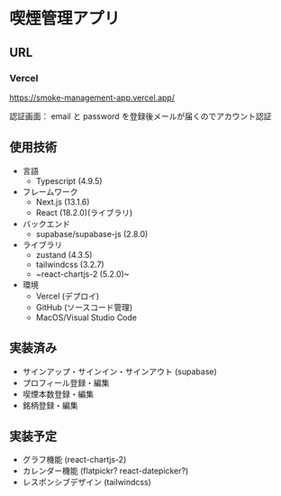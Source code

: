 # 喫煙管理アプリ

## URL

### Vercel

https://smoke-management-app.vercel.app/

認証画面：
email と password を登録後メールが届くのでアカウント認証

## 使用技術

- 言語
  - Typescript (4.9.5)
- フレームワーク
  - Next.js (13.1.6)
  - React (18.2.0)(ライブラリ)
- バックエンド
  - supabase/supabase-js (2.8.0)
- ライブラリ
  - zustand (4.3.5)
  - tailwindcss (3.2.7)
  - ~react-chartjs-2 (5.2.0)~
- 環境
  - Vercel (デプロイ)
  - GitHub (ソースコード管理)
  - MacOS/Visual Studio Code

## 実装済み

- サインアップ・サインイン・サインアウト (supabase)
- プロフィール登録・編集
- 喫煙本数登録・編集
- 銘柄登録・編集

## 実装予定

- グラフ機能 (react-chartjs-2)
- カレンダー機能 (flatpickr? react-datepicker?)
- レスポンシブデザイン (tailwindcss)
